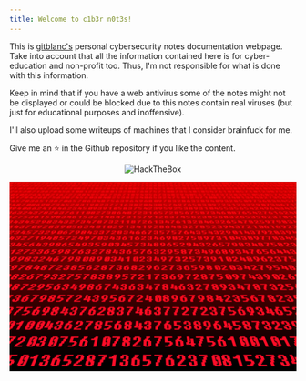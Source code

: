 ```yaml
---
title: Welcome to c1b3r n0t3s!
---
```


This is [gitblanc's](https://github.com/gitblanc/) personal cybersecurity notes documentation webpage. Take into account that all the information contained here is for cyber-education and non-profit too. Thus, I'm not responsible for what is done with this information.

Keep in mind that if you have a web antivirus some of the notes might not be displayed or could be blocked due to this notes contain real viruses (but just for educational purposes and inoffensive).

I'll also upload some writeups of machines that I consider brainfuck for me.

Give me an ⭐️ in the Github repository if you like the content.

<p align="center">
          <script src="https://tryhackme.com/badge/943872"></script> 
          <img src="https://www.hackthebox.eu/badge/image/1842544" alt="HackTheBox">
</p>


![banner](banner.jpg)
